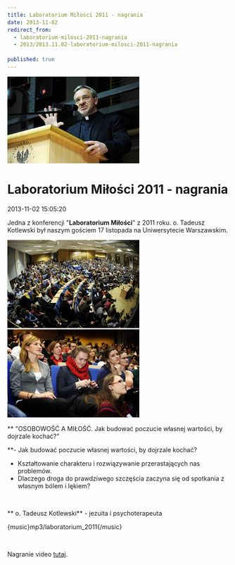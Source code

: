 ```yaml
---
title: Laboratorium Miłości 2011 - nagrania
date: 2013-11-02
redirect_from: 
  - laboratorium-milosci-2011-nagrania
  - 2013/2013.11.02-laboratorium-milosci-2011-nagrania

published: true
---
```



![/assets/posts/2013/2013-11-02-laboratorium-milosci-2011-nagrania/osobowosc_milosc01.jpg](/assets/posts/2013/2013-11-02-laboratorium-milosci-2011-nagrania/osobowosc_milosc01.jpg)

# Laboratorium Miłości 2011 - nagrania

<time>2013-11-02 15:05:20</time>



Jedna z konferencji "**Laboratorium Miłości**" z 2011 roku. o. Tadeusz Kotlewski był naszym gościem 17 listopada na Uniwersytecie Warszawskim.


![/assets/posts/2013/2013-11-02-laboratorium-milosci-2011-nagrania/osobowosc_milosc02.jpg](/assets/posts/2013/2013-11-02-laboratorium-milosci-2011-nagrania/osobowosc_milosc02.jpg)
![/assets/posts/2013/2013-11-02-laboratorium-milosci-2011-nagrania/osobowosc_milosc03.jpg](/assets/posts/2013/2013-11-02-laboratorium-milosci-2011-nagrania/osobowosc_milosc03.jpg)


**
"OSOBOWOŚĆ A MIŁOŚĆ. Jak budować poczucie własnej wartości, by dojrzale kochać?"

**- Jak budować poczucie własnej wartości, by dojrzale kochać?
- Kształtowanie charakteru i rozwiązywanie przerastających nas problemów.
- Dlaczego droga do prawdziwego szczęścia zaczyna się od spotkania z własnym bólem i lękiem?


 


** o. Tadeusz Kotlewski** - jezuita i psychoterapeuta


{music}mp3/laboratorium_2011{/music}


 


Nagranie video [tutaj](http://www.youtube.com/watch?v=b2fudKymRFc).


<!--{{json:{"created_date":"2013-11-02 15:05:20","publish_down":"0000-00-00 00:00:00","id":"5320"}}}-->
